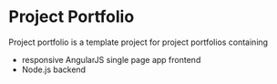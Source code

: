 Project Portfolio
=================

Project portfolio is a template project for project portfolios containing

- responsive AngularJS single page app frontend
- Node.js backend